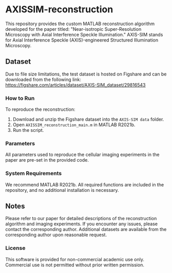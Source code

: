 # AXISSIM-reconstruction

This repository provides the custom MATLAB reconstruction algorithm developed for the paper titled:
"Near-isotropic Super-Resolution Microscopy with Axial Interference Speckle Illumination."
AXIS-SIM stands for Axial Interference Speckle (AXIS)-engineered Structured Illumination Microscopy.

## Dataset
Due to file size limitations, the test dataset is hosted on Figshare and can be downloaded from the following link:
https://figshare.com/articles/dataset/AXIS-SIM_dataset/29816543

### How to Run
To reproduce the reconstruction:
1. Download and unzip the Figshare dataset into the `AXIS-SIM data` folder.
2. Open `AXISSIM_reconstruction_main.m` in MATLAB R2021b.
3. Run the script. 

### Parameters
All parameters used to reproduce the cellular imaging experiments in the paper are pre-set in the provided code.

### System Requirements
We recommend MATLAB R2021b. All required functions are included in the repository, and no additional installation is necessary. 

## Notes
Please refer to our paper for detailed descriptions of the reconstruction algorithm and imaging experiments.
If you encounter any issues, please contact the corresponding author.
Additional datasets are available from the corresponding author upon reasonable request.

### License
This software is provided for non-commercial academic use only.  
Commercial use is not permitted without prior written permission.  


